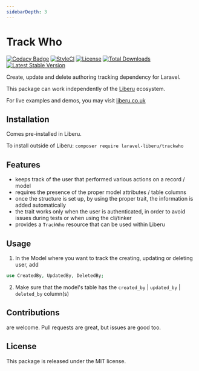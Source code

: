 ```yaml
---
sidebarDepth: 3
---
```


# Track Who

[![Codacy Badge](https://api.codacy.com/project/badge/Grade/c2848e5734e44faab61fb3391a91a11e)](https://www.codacy.com/app/laravel-liberu/track-who?utm_source=github.com&amp;utm_medium=referral&amp;utm_content=laravel-liberu/track-who&amp;utm_campaign=Badge_Grade)
[![StyleCI](https://github.styleci.io/repos/85499255/shield?branch=master)](https://github.styleci.io/repos/85499255)
[![License](https://poser.pugx.org/laravel-liberu/track-who/license)](https://packagist.org/packages/laravel-liberu/track-who)
[![Total Downloads](https://poser.pugx.org/laravel-liberu/track-who/downloads)](https://packagist.org/packages/laravel-liberu/track-who)
[![Latest Stable Version](https://poser.pugx.org/laravel-liberu/track-who/version)](https://packagist.org/packages/laravel-liberu/track-who)

Create, update and delete authoring tracking dependency for Laravel.

This package can work independently of the [Liberu](https://github.com/laravel-liberu/Liberu) ecosystem.

For live examples and demos, you may visit [liberu.co.uk](https://www.liberu.co.uk)

## Installation

Comes pre-installed in Liberu. 

To install outside of Liberu: `composer require laravel-liberu/trackwho`

## Features

- keeps track of the user that performed various actions on a record / model
- requires the presence of the proper model attributes / table columns
- once the structure is set up, by using the proper trait, the information is added automatically
- the trait works only when the user is authenticated, in order to avoid issues during tests or when using the cli/tinker
- provides a `TrackWho` resource that can be used within Liberu

## Usage

1. In the Model where you want to track the creating, updating or deleting user, add

```php
use CreatedBy, UpdatedBy, DeletedBy;
```

2. Make sure that the model's table has the `created_by` | `updated_by` | `deleted_by` column(s)

## Contributions

are welcome. Pull requests are great, but issues are good too.

## License

This package is released under the MIT license.
